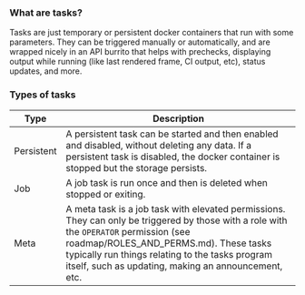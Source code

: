 
### What are tasks?
Tasks are just temporary or persistent docker containers that run with some parameters. They can be triggered manually or automatically, and are wrapped nicely in an API burrito that helps with prechecks, displaying output while running (like last rendered frame, CI output, etc), status updates, and more.

### Types of tasks
| Type       | Description |
| - | - |
| Persistent | A persistent task can be started and then enabled and disabled, without deleting any data. If a persistent task is disabled, the docker container is stopped but the storage persists. |
| Job | A job task is run once and then is deleted when stopped or exiting. |
| Meta | A meta task is a job task with elevated permissions. They can only be triggered by those with a role with the `OPERATOR` permission (see roadmap/ROLES_AND_PERMS.md). These tasks typically run things relating to the tasks program itself, such as updating, making an announcement, etc. |